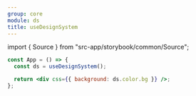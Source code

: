 ```yaml
---
group: core
module: ds
title: useDesignSystem
---
```


import { Source } from "src-app/storybook/common/Source";

```jsx {2}
const App = () => {
  const ds = useDesignSystem();

  return <div css={{ background: ds.color.bg }} />;
};
```

<Source path="src-core/ds/useDesignSystem.ts" />
